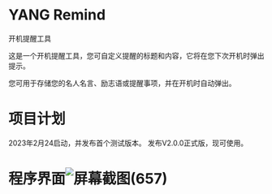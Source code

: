 # YANG Remind
开机提醒工具

这是一个开机提醒工具，您可自定义提醒的标题和内容，它将在您下次开机时弹出提示。

您可用于存储您的名人名言、励志语或提醒事项，并在开机时自动弹出。
# 项目计划
2023年2月24启动，并发布首个测试版本。
发布V2.0.0正式版，现可使用。
# 程序界面![屏幕截图(657)](https://user-images.githubusercontent.com/39414350/216753536-6f5bc206-6fef-4634-b092-5bccb3f35ff3.png)
